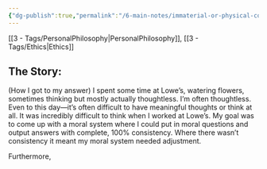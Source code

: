 ```yaml
---
{"dg-publish":true,"permalink":"/6-main-notes/immaterial-or-physical-consciousness/"}
---
```


[[3 - Tags/PersonalPhilosophy\|PersonalPhilosophy]], [[3 - Tags/Ethics\|Ethics]]

## The Story:
(How I got to my answer)
	I spent some time at Lowe’s, watering flowers, sometimes thinking but mostly actually thoughtless. 
		I’m often thoughtless. Even to this day—it’s often difficult to have meaningful thoughts or think at all. It was incredibly difficult to think when I worked at Lowe’s.
	 My goal was to come up with a moral system where I could put in moral questions and output answers with complete, 100% consistency. Where there wasn’t consistency it meant my moral system needed adjustment.
	 
Furthermore, 
	